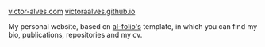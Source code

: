 [victor-alves.com](victor_alves.com)
[victoraalves.github.io](victoraalves.github.io)

My personal website, based on [al-folio's](https://github.com/alshedivat/al-folio) template, in which you can find my bio, publications, repositories and my cv.


